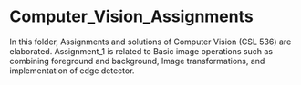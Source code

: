 # Computer_Vision_Assignments
In this folder, Assignments and solutions of Computer Vision (CSL 536)  are elaborated. 
Assignment_1 is related to Basic image operations such as combining foreground and background, Image transformations, and implementation of edge detector.
